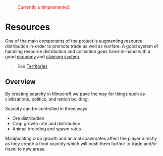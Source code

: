 > <span style="color:red">Currently unimplemented.</span>
# Resources
One of the main components of the project is augmenting resource distribution in-order to promote trade as well as warfare. A good system of handling resource distribution and collection goes hand-in-hand with a good [economy](../economy.md) and [claiming system](../nation-system.md).    

> See [Territories](../nodes/territories.md)
    
## Overview
By creating scarcity in Minecraft we pave the way for things such as civilizations, politics, and nation building.    

Scarcity can be controlled in three ways:

- Ore distribution
- Crop growth rate and distribution
- Animal breeding and spawn rates

Manipulating crop growth and animal spawnrates affect the player directly as they create a food scarcity which will push them furthor to trade and/or travel to new areas.